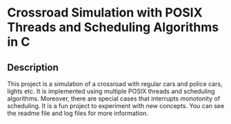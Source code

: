 # Crossroad Simulation with POSIX Threads and Scheduling Algorithms in C

## Description
This project is a simulation of a crossroad with regular cars and police cars, lights etc. It is implemented using multiple POSIX threads and scheduling algorithms. Moreover, there are special cases that interrupts monotonity of scheduling. It is a fun project to experiment with new concepts. You can see the readme file and log files for more information.
